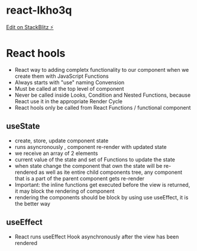 # react-lkho3q

[Edit on StackBlitz ⚡️](https://stackblitz.com/edit/react-lkho3q)

# React hools

- React way to adding completx functionality to our component when we create them with JavaScript Functions
- Always starts with "use" naming Convension
- Must be called at the top level of component
- Never be called inside Looks, Condition and Nested Functions, because React use it in the appropriate Render Cycle
- React hools only be called from React Functions / functional component

## useState

- create, store, update component state
- runs asyncronously , component re-render with updated state
- we receive an array of 2 elements
- current value of the state and set of Functions to update the state
- when state change the component that own the state will be re-rendered as well as ite entire child components tree, any component that is a part of the parent component gets re-render
- Important: the inline functions get executed before the view is returned, it may block the rendering of component
- rendering the components should be block by using use useEffect, it is the better way
## useEffect
- React runs useEffect Hook asynchronously after the view has been rendered

